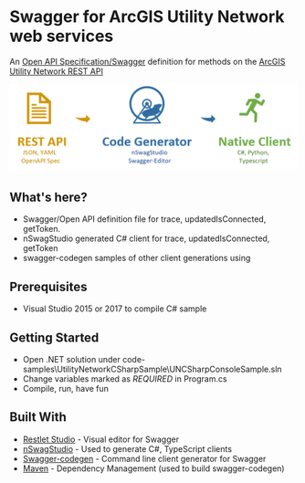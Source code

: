 # Swagger for ArcGIS Utility Network web services

An [Open API Specification/Swagger](https://github.com/OAI/OpenAPI-Specification) definition for  methods on the [ArcGIS Utility Network REST API](https://developers.arcgis.com/rest/services-reference/utility-network-service.htm)

![GetRunning](https://github.com/sspinnovations/utility-network-swagger/blob/master/UtilityNetwork_Rest_To_Client.jpg?raw=true)

## What's here?

* Swagger/Open API definition file for trace, updatedIsConnected, getToken. 
* nSwagStudio generated C# client for trace, updatedIsConnected, getToken
* swagger-codegen samples of other client generations using 

## Prerequisites

* Visual Studio 2015 or 2017 to compile C# sample

## Getting Started

 - Open .NET solution under code-samples\UtilityNetworkCSharpSample\UNCSharpConsoleSample.sln 
 - Change variables marked as *REQUIRED* in Program.cs
 - Compile, run, have fun


## Built With

* [Restlet Studio](https://restlet.com/modules/studio/) - Visual editor for Swagger
* [nSwagStudio](https://github.com/RSuter/NSwag/wiki/NSwagStudio) - Used to generate C#, TypeScript clients
* [Swagger-codegen](https://github.com/swagger-api/swagger-codegen) - Command line client generator for Swagger
* [Maven](https://maven.apache.org/) - Dependency Management (used to build swagger-codegen)


